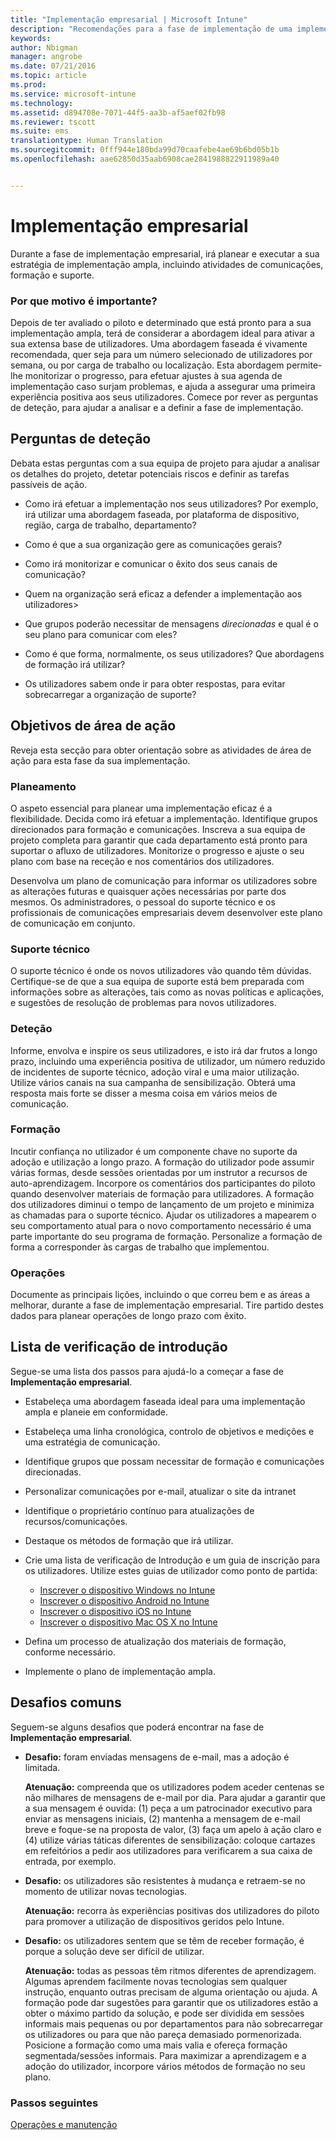 ```yaml
---
title: "Implementação empresarial | Microsoft Intune"
description: "Recomendações para a fase de implementação de uma implementação do Intune."
keywords: 
author: Nbigman
manager: angrobe
ms.date: 07/21/2016
ms.topic: article
ms.prod: 
ms.service: microsoft-intune
ms.technology: 
ms.assetid: d894708e-7071-44f5-aa3b-af5aef02fb98
ms.reviewer: tscott
ms.suite: ems
translationtype: Human Translation
ms.sourcegitcommit: 0fff944e180bda99d70caafebe4ae69b6bd05b1b
ms.openlocfilehash: aae62850d35aab6908cae2841988822911989a40


---
```


# Implementação empresarial
Durante a fase de implementação empresarial, irá planear e executar a sua estratégia de implementação ampla, incluindo atividades de comunicações, formação e suporte.

### Por que motivo é importante?
Depois de ter avaliado o piloto e determinado que está pronto para a sua implementação ampla, terá de considerar a abordagem ideal para ativar a sua extensa base de utilizadores. Uma abordagem faseada é vivamente recomendada, quer seja para um número selecionado de utilizadores por semana, ou por carga de trabalho ou localização. Esta abordagem permite-lhe monitorizar o progresso, para efetuar ajustes à sua agenda de implementação caso surjam problemas, e ajuda a assegurar uma primeira experiência positiva aos seus utilizadores.
Comece por rever as perguntas de deteção, para ajudar a analisar e a definir a fase de implementação.

## Perguntas de deteção
Debata estas perguntas com a sua equipa de projeto para ajudar a analisar os detalhes do projeto, detetar potenciais riscos e definir as tarefas passíveis de ação.

-   Como irá efetuar a implementação nos seus utilizadores? Por exemplo, irá utilizar uma abordagem faseada, por plataforma de dispositivo, região, carga de trabalho, departamento?

-   Como é que a sua organização gere as comunicações gerais?

-   Como irá monitorizar e comunicar o êxito dos seus canais de comunicação?

-   Quem na organização será eficaz a defender a implementação aos utilizadores>

-   Que grupos poderão necessitar de mensagens *direcionadas* e qual é o seu plano para comunicar com eles?

-   Como é que forma, normalmente, os seus utilizadores? Que abordagens de formação irá utilizar?

-   Os utilizadores sabem onde ir para obter respostas, para evitar sobrecarregar a organização de suporte?

## Objetivos de área de ação
Reveja esta secção para obter orientação sobre as atividades de área de ação para esta fase da sua implementação.

### Planeamento
O aspeto essencial para planear uma implementação eficaz é a flexibilidade. Decida como irá efetuar a implementação. Identifique grupos direcionados para formação e comunicações. Inscreva a sua equipa de projeto completa para garantir que cada departamento está pronto para suportar o afluxo de utilizadores.
Monitorize o progresso e ajuste o seu plano com base na receção e nos comentários dos utilizadores.

Desenvolva um plano de comunicação para informar os utilizadores sobre as alterações futuras e quaisquer ações necessárias por parte dos mesmos. Os administradores, o pessoal do suporte técnico e os profissionais de comunicações empresariais devem desenvolver este plano de comunicação em conjunto.

### Suporte técnico
O suporte técnico é onde os novos utilizadores vão quando têm dúvidas. Certifique-se de que a sua equipa de suporte está bem preparada com informações sobre as alterações, tais como as novas políticas e aplicações, e sugestões de resolução de problemas para novos utilizadores.

### Deteção
Informe, envolva e inspire os seus utilizadores, e isto irá dar frutos a longo prazo, incluindo uma experiência positiva de utilizador, um número reduzido de incidentes de suporte técnico, adoção viral e uma maior utilização. Utilize vários canais na sua campanha de sensibilização. Obterá uma resposta mais forte se disser a mesma coisa em vários meios de comunicação.

### Formação
Incutir confiança no utilizador é um componente chave no suporte da adoção e utilização a longo prazo. A formação do utilizador pode assumir várias formas, desde sessões orientadas por um instrutor a recursos de auto-aprendizagem. Incorpore os comentários dos participantes do piloto quando desenvolver materiais de formação para utilizadores. A formação dos utilizadores diminui o tempo de lançamento de um projeto e minimiza as chamadas para o suporte técnico. Ajudar os utilizadores a mapearem o seu comportamento atual para o novo comportamento necessário é uma parte importante do seu programa de formação. Personalize a formação de forma a corresponder às cargas de trabalho que implementou.

### Operações
Documente as principais lições, incluindo o que correu bem e as áreas a melhorar, durante a fase de implementação empresarial. Tire partido destes dados para planear operações de longo prazo com êxito.

## Lista de verificação de introdução
Segue-se uma lista dos passos para ajudá-lo a começar a fase de **Implementação empresarial**.

-   Estabeleça uma abordagem faseada ideal para uma implementação ampla e planeie em conformidade.

-   Estabeleça uma linha cronológica, controlo de objetivos e medições e uma estratégia de comunicação.

-   Identifique grupos que possam necessitar de formação e comunicações direcionadas.

-   Personalizar comunicações por e-mail, atualizar o site da intranet

-   Identifique o proprietário contínuo para atualizações de recursos/comunicações.

-   Destaque os métodos de formação que irá utilizar.

-   Crie uma lista de verificação de Introdução e um guia de inscrição para os utilizadores.
    Utilize estes guias de utilizador como ponto de partida:
    -  [Inscrever o dispositivo Windows no Intune](/intune/enduser/enroll-your-device-in-intune-windows)
    -  [Inscrever o dispositivo Android no Intune](/intune/enduser/enroll-your-device-in-intune-android)
    -  [Inscrever o dispositivo iOS no Intune](/intune/enduser/enroll-your-device-in-intune-ios)
    -  [Inscrever o dispositivo Mac OS X no Intune](/intune/enduser/enroll-your-device-in-intune-mac-os-x)

-   Defina um processo de atualização dos materiais de formação, conforme necessário.

-   Implemente o plano de implementação ampla.

## Desafios comuns
Seguem-se alguns desafios que poderá encontrar na fase de **Implementação empresarial**.

-   **Desafio:** foram enviadas mensagens de e-mail, mas a adoção é limitada.

    **Atenuação:** compreenda que os utilizadores podem aceder centenas se não milhares de mensagens de e-mail por dia. Para ajudar a garantir que a sua mensagem é ouvida: (1) peça a um patrocinador executivo para enviar as mensagens iniciais, (2) mantenha a mensagem de e-mail breve e foque-se na proposta de valor, (3) faça um apelo à ação claro e (4) utilize várias táticas diferentes de sensibilização: coloque cartazes em refeitórios a pedir aos utilizadores para verificarem a sua caixa de entrada, por exemplo.

-   **Desafio:** os utilizadores são resistentes à mudança e retraem-se no momento de utilizar novas tecnologias.

    **Atenuação:** recorra às experiências positivas dos utilizadores do piloto para promover a utilização de dispositivos geridos pelo Intune.

-   **Desafio:** os utilizadores sentem que se têm de receber formação, é porque a solução deve ser difícil de utilizar.

    **Atenuação:** todas as pessoas têm ritmos diferentes de aprendizagem. Algumas aprendem facilmente novas tecnologias sem qualquer instrução, enquanto outras precisam de alguma orientação ou ajuda. A formação pode dar sugestões para garantir que os utilizadores estão a obter o máximo partido da solução, e pode ser dividida em sessões informais mais pequenas ou por departamentos para não sobrecarregar os utilizadores ou para que não pareça demasiado pormenorizada. Posicione a formação como uma mais valia e ofereça formação segmentada/sessões informais. Para maximizar a aprendizagem e a adoção do utilizador, incorpore vários métodos de formação no seu plano.

### Passos seguintes
[Operações e manutenção](operations-and-maintenance.md)



<!--HONumber=Jul16_HO4-->


